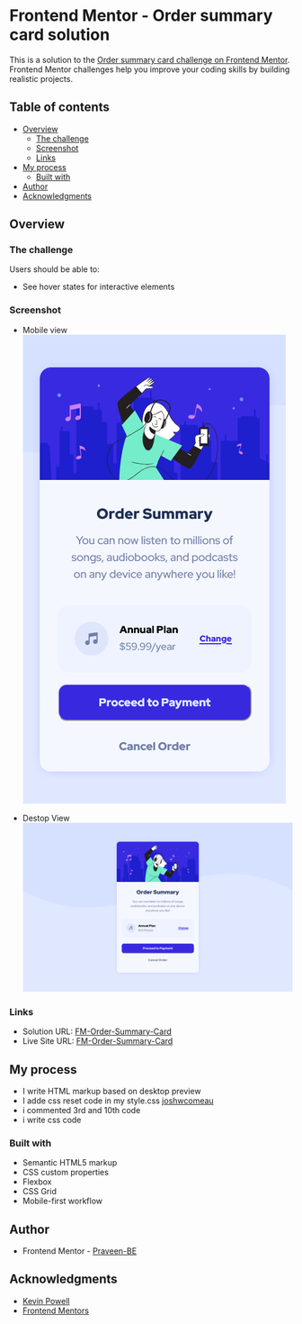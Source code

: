 # Frontend Mentor - Order summary card solution

This is a solution to the [Order summary card challenge on Frontend Mentor](https://www.frontendmentor.io/challenges/order-summary-component-QlPmajDUj). Frontend Mentor challenges help you improve your coding skills by building realistic projects.

## Table of contents

- [Overview](#overview)
  - [The challenge](#the-challenge)
  - [Screenshot](#screenshot)
  - [Links](#links)
- [My process](#my-process)
  - [Built with](#built-with)
- [Author](#author)
- [Acknowledgments](#acknowledgments)

## Overview

### The challenge

Users should be able to:

- See hover states for interactive elements

### Screenshot

- Mobile view
  ![](./SolvedImgages/Screenshot%202025-04-05%20at%2023-20-46%20Frontend%20Mentor%20Order%20summary%20card.png)

- Destop View
  ![](./SolvedImgages/Screenshot%202025-04-05%20at%2023-20-31%20Frontend%20Mentor%20Order%20summary%20card.png)

### Links

- Solution URL: [FM-Order-Summary-Card](https://github.com/Praveen-BE/FM-Order-Summary-Card)
- Live Site URL: [FM-Order-Summary-Card](https://praveen-be.github.io/FM-Order-Summary-Card/)

## My process

- I write HTML markup based on desktop preview
- I adde css reset code in my style.css [joshwcomeau](https://www.joshwcomeau.com/css/custom-css-reset/?from=newsletter)
- i commented 3rd and 10th code
- i write css code

### Built with

- Semantic HTML5 markup
- CSS custom properties
- Flexbox
- CSS Grid
- Mobile-first workflow

## Author

<!-- - Website - [Add your name here](https://www.your-site.com) -->

- Frontend Mentor - [Praveen-BE](https://www.frontendmentor.io/profile/Praveen-BE)
<!-- - Twitter - [@yourusername](https://www.twitter.com/yourusername) -->

## Acknowledgments

- [Kevin Powell](https://www.youtube.com/@KevinPowell)
- [Frontend Mentors](https://www.frontendmentor.io/home)
